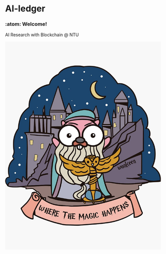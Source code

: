 # AI-ledger
### :atom: Welcome!
AI Research with Blockchain @ NTU

![This is an image](/gopher_dumbledore.jpg)

